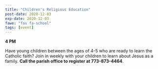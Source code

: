 ```yaml
---
title: "Children's Religious Education"
post-date: 2020-12-03
exp-date: 2020-12-03
fawe: "fas fa-school"
tags: [event]
---
```

**4 PM**

Have young children between the ages of 4-5 who are ready to learn the Catholic faith? Join in weekly with your children to learn about Jesus as a family. **Call the parish office to register at 773-873-4464**.